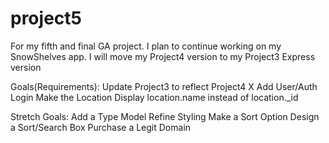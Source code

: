 # project5

For my fifth and final GA project. I plan to continue working on my SnowShelves app.
I will move my Project4 version to my Project3 Express version

Goals(Requirements):
Update Project3 to reflect Project4 X
Add User/Auth Login
Make the Location Display location.name instead of location._id


Stretch Goals:
Add a Type Model
Refine Styling
Make a Sort Option
Design a Sort/Search Box
Purchase a Legit Domain
